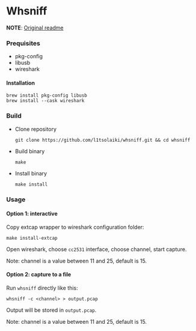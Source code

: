 # Whsniff

**NOTE**: [Original readme](./original-readme.md)

### Prequisites
- pkg-config
- libusb
- wireshark

#### Installation
```
brew install pkg-config libusb
brew install --cask wireshark
```

### Build
- Clone repository
    ```
    git clone https://github.com/l1tsolaiki/whsniff.git && cd whsniff
    ```
- Build binary
    ```
    make
    ```

- Install binary
    ```
    make install
    ```

### Usage
#### Option 1: interactive
Copy extcap wrapper to wireshark configuration folder:
```
make install-extcap
```

Open wireshark, choose `cc2531` interface, choose channel, start capture.

Note: channel is a value between 11 and 25, default is 15.

#### Option 2: capture to a file
Run `whsniff` directly like this:
```
whsniff -c <channel> > output.pcap
```
Output will be stored in `output.pcap`.

Note: channel is a value between 11 and 25, default is 15.
